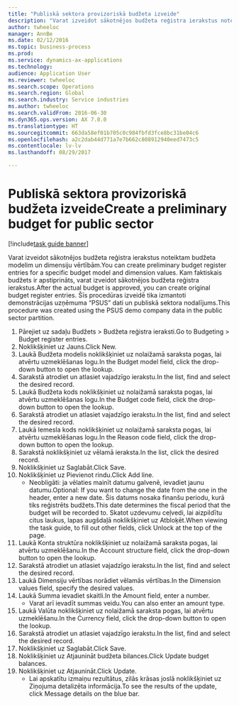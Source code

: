 ```yaml
--- 
title: "Publiskā sektora provizoriskā budžeta izveide"
description: "Varat izveidot sākotnējos budžeta reģistra ierakstus noteiktam budžeta modelim un dimensiju vērtībām."
author: twheeloc
manager: AnnBe
ms.date: 02/12/2016
ms.topic: business-process
ms.prod: 
ms.service: dynamics-ax-applications
ms.technology: 
audience: Application User
ms.reviewer: twheeloc
ms.search.scope: Operations
ms.search.region: Global
ms.search.industry: Service industries
ms.author: twheeloc
ms.search.validFrom: 2016-06-30
ms.dyn365.ops.version: AX 7.0.0
ms.translationtype: HT
ms.sourcegitcommit: 663da58ef01b705c0c984fbfd3fce8bc31be04c6
ms.openlocfilehash: a2c2dab44d771a7e7b662c808912940eed7473c5
ms.contentlocale: lv-lv
ms.lasthandoff: 08/29/2017

---
```

# <a name="create-a-preliminary-budget-for-public-sector"></a><span data-ttu-id="86562-103">Publiskā sektora provizoriskā budžeta izveide</span><span class="sxs-lookup"><span data-stu-id="86562-103">Create a preliminary budget for public sector</span></span>

[!include[task guide banner](../../includes/task-guide-banner.md)]

<span data-ttu-id="86562-104">Varat izveidot sākotnējos budžeta reģistra ierakstus noteiktam budžeta modelim un dimensiju vērtībām.</span><span class="sxs-lookup"><span data-stu-id="86562-104">You can create preliminary budget register entries for a specific budget model and dimension values.</span></span> <span data-ttu-id="86562-105">Kam faktiskais budžets ir apstiprināts, varat izveidot sākotnējos budžeta reģistra ierakstus.</span><span class="sxs-lookup"><span data-stu-id="86562-105">After the actual budget is approved, you can create original budget register entries.</span></span> <span data-ttu-id="86562-106">Šīs procedūras izveidē tika izmantoti demonstrācijas uzņēmuma “PSUS” dati un publiskā sektora nodalījums.</span><span class="sxs-lookup"><span data-stu-id="86562-106">This procedure was created using the PSUS demo company data in the public sector partition.</span></span>

1. <span data-ttu-id="86562-107">Pārejiet uz sadaļu Budžets > Budžeta reģistra ieraksti.</span><span class="sxs-lookup"><span data-stu-id="86562-107">Go to Budgeting > Budget register entries.</span></span>
2. <span data-ttu-id="86562-108">Noklikšķiniet uz Jauns.</span><span class="sxs-lookup"><span data-stu-id="86562-108">Click New.</span></span>
3. <span data-ttu-id="86562-109">Laukā Budžeta modelis noklikšķiniet uz nolaižamā saraksta pogas, lai atvērtu uzmeklēšanas logu.</span><span class="sxs-lookup"><span data-stu-id="86562-109">In the Budget model field, click the drop-down button to open the lookup.</span></span>
4. <span data-ttu-id="86562-110">Sarakstā atrodiet un atlasiet vajadzīgo ierakstu.</span><span class="sxs-lookup"><span data-stu-id="86562-110">In the list, find and select the desired record.</span></span>
5. <span data-ttu-id="86562-111">Laukā Budžeta kods noklikšķiniet uz nolaižamā saraksta pogas, lai atvērtu uzmeklēšanas logu.</span><span class="sxs-lookup"><span data-stu-id="86562-111">In the Budget code field, click the drop-down button to open the lookup.</span></span>
6. <span data-ttu-id="86562-112">Sarakstā atrodiet un atlasiet vajadzīgo ierakstu.</span><span class="sxs-lookup"><span data-stu-id="86562-112">In the list, find and select the desired record.</span></span>
7. <span data-ttu-id="86562-113">Laukā Iemesla kods noklikšķiniet uz nolaižamā saraksta pogas, lai atvērtu uzmeklēšanas logu.</span><span class="sxs-lookup"><span data-stu-id="86562-113">In the Reason code field, click the drop-down button to open the lookup.</span></span>
8. <span data-ttu-id="86562-114">Sarakstā noklikšķiniet uz vēlamā ieraksta.</span><span class="sxs-lookup"><span data-stu-id="86562-114">In the list, click the desired record.</span></span>
9. <span data-ttu-id="86562-115">Noklikšķiniet uz Saglabāt.</span><span class="sxs-lookup"><span data-stu-id="86562-115">Click Save.</span></span>
10. <span data-ttu-id="86562-116">Noklikšķiniet uz Pievienot rindu.</span><span class="sxs-lookup"><span data-stu-id="86562-116">Click Add line.</span></span>
    * <span data-ttu-id="86562-117">Neobligāti: ja vēlaties mainīt datumu galvenē, ievadiet jaunu datumu.</span><span class="sxs-lookup"><span data-stu-id="86562-117">Optional: If you want to change the date from the one in the header, enter a new date.</span></span> <span data-ttu-id="86562-118">Šis datums nosaka finanšu periodu, kurā tiks reģistrēts budžets.</span><span class="sxs-lookup"><span data-stu-id="86562-118">This date determines the fiscal period that the budget will be recorded to.</span></span> <span data-ttu-id="86562-119">Skatot uzdevumu ceļvedi, lai aizpildītu citus laukus, lapas augšdaļā noklikšķiniet uz Atbloķēt.</span><span class="sxs-lookup"><span data-stu-id="86562-119">When viewing the task guide, to fill out other fields, click Unlock at the top of the page.</span></span>  
11. <span data-ttu-id="86562-120">Laukā Konta struktūra noklikšķiniet uz nolaižamā saraksta pogas, lai atvērtu uzmeklēšanu.</span><span class="sxs-lookup"><span data-stu-id="86562-120">In the Account structure field, click the drop-down button to open the lookup.</span></span>
12. <span data-ttu-id="86562-121">Sarakstā atrodiet un atlasiet vajadzīgo ierakstu.</span><span class="sxs-lookup"><span data-stu-id="86562-121">In the list, find and select the desired record.</span></span>
13. <span data-ttu-id="86562-122">Laukā Dimensiju vērtības norādiet vēlamās vērtības.</span><span class="sxs-lookup"><span data-stu-id="86562-122">In the Dimension values field, specify the desired values.</span></span>
14. <span data-ttu-id="86562-123">Laukā Summa ievadiet skaitli.</span><span class="sxs-lookup"><span data-stu-id="86562-123">In the Amount field, enter a number.</span></span>
    * <span data-ttu-id="86562-124">Varat arī ievadīt summas veidu.</span><span class="sxs-lookup"><span data-stu-id="86562-124">You can also enter an amount type.</span></span>  
15. <span data-ttu-id="86562-125">Laukā Valūta noklikšķiniet uz nolaižamā saraksta pogas, lai atvērtu uzmeklēšanu.</span><span class="sxs-lookup"><span data-stu-id="86562-125">In the Currency field, click the drop-down button to open the lookup.</span></span>
16. <span data-ttu-id="86562-126">Sarakstā atrodiet un atlasiet vajadzīgo ierakstu.</span><span class="sxs-lookup"><span data-stu-id="86562-126">In the list, find and select the desired record.</span></span>
17. <span data-ttu-id="86562-127">Noklikšķiniet uz Saglabāt.</span><span class="sxs-lookup"><span data-stu-id="86562-127">Click Save.</span></span>
18. <span data-ttu-id="86562-128">Noklikšķiniet uz Atjaunināt budžeta bilances.</span><span class="sxs-lookup"><span data-stu-id="86562-128">Click Update budget balances.</span></span>
19. <span data-ttu-id="86562-129">Noklikšķiniet uz Atjaunināt.</span><span class="sxs-lookup"><span data-stu-id="86562-129">Click Update.</span></span>
    * <span data-ttu-id="86562-130">Lai apskatītu izmaiņu rezultātus, zilās krāsas joslā noklikšķiniet uz Ziņojuma detalizēta informācija.</span><span class="sxs-lookup"><span data-stu-id="86562-130">To see the results of the update, click Message details on the blue bar.</span></span>  


